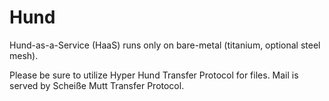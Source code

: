 Hund
====

Hund-as-a-Service (HaaS) runs only on bare-metal (titanium, optional steel mesh).

Please be sure to utilize Hyper Hund Transfer Protocol for files. Mail is served by Scheiße Mutt Transfer Protocol.
